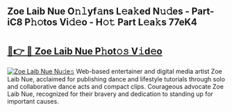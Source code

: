 ## Zoe Laib Nue O𝚗𝚕yf𝚊ns L𝚎a𝚔ed N𝚞𝚍es - Part-iC8 P𝚑𝚘tos Vi𝚍𝚎o - H𝚘𝚝 Part L𝚎a𝚔s 77eK4

# <h2><a href="http://kf3dip.oniu.top/?m=Zoe+Laib+Nue">🔗👉 🔴 Zoe Laib Nue P𝚑ot𝚘𝚜 V𝚒d𝚎o</a></h2>

[![Zoe Laib Nue Nu𝚍e𝚜](https://i.imgur.com/0qMVB7G.gif)](http://kf3dip.oniu.top/?m=Zoe+Laib+Nue)
Web-based entertainer and digital media artist Zoe Laib Nue, acclaimed for publishing dance and lifestyle tutorials through solo and collaborative dance acts and compact clips. Courageous advocate Zoe Laib Nue, recognized for their bravery and dedication to standing up for important causes.  
